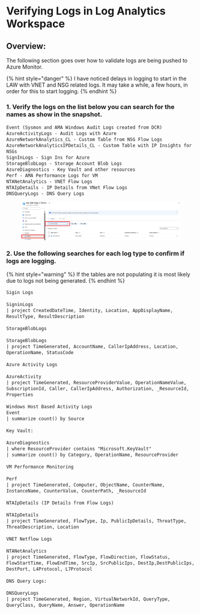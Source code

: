 # Verifying Logs in Log Analytics Workspace

## Overview:

The following section goes over how to validate logs are being pushed to Azure Monitor.&#x20;

{% hint style="danger" %}
I have noticed delays in logging to start in the LAW with VNET and NSG related logs. It may take a while, a few hours, in order for this to start logging.&#x20;
{% endhint %}

### 1. Verify the logs on the list below you can search for the names as show in the snapshot.

```
Event (Sysmon and AMA Windows Audit Logs created from DCR)
AzureActivityLogs - Audit Logs with Azure
AzureNetworkAnalytics_CL - Custom Table from NSG Flow Logs
AzureNetworkAnalyticsIPDetails_CL - Custom Table with IP Insights for NSGs
SignInLogs - Sign Ins for Azure
StorageBlobLogs - Storage Account Blob Logs
AzureDiagnostics - Key Vault and other resources
Perf - AMA Performance Logs for VM
NTANetAnalytics - VNET Flow Logs
NTAIpDetails - IP Details from VNet Flow Logs
DNSQueryLogs - DNS Query Logs
```

<figure><img src=".gitbook/assets/image (21).png" alt=""><figcaption></figcaption></figure>

### 2. Use the following searches for each log type to confirm if logs are logging.&#x20;

{% hint style="warning" %}
If the tables are not populating it is most likely due to logs not being generated.
{% endhint %}

```kusto
Sigin Logs

SigninLogs
| project CreatedDateTime, Identity, Location, AppDisplayName, ResultType, ResultDescription

StorageBlobLogs

StorageBlobLogs
| project TimeGenerated, AccountName, CallerIpAddress, Location, OperationName, StatusCode

Azure Activity Logs

AzureActivity
| project TimeGenerated, ResourceProviderValue, OperationNameValue, SubscriptionId, Caller, CallerIpAddress, Authorization, _ResourceId, Properties

Windows Host Based Activity Logs
Event
| summarize count() by Source

Key Vault:

AzureDiagnostics
| where ResourceProvider contains "Microsoft.KeyVault"
| summarize count() by Category, OperationName, ResourceProvider 

VM Performance Monitoring

Perf
| project TimeGenerated, Computer, ObjectName, CounterName, InstanceName, CounterValue, CounterPath, _ResourceId

NTAIpDetails (IP Details from Flow Logs)

NTAIpDetails
| project TimeGenerated, FlowType, Ip, PublicIpDetails, ThreatType, ThreatDescription, Location

VNET Netflow Logs

NTANetAnalytics
| project TimeGenerated, FlowType, FlowDirection, FlowStatus, FlowStartTime, FlowEndTime, SrcIp, SrcPublicIps, DestIp,DestPublicIps, DestPort, L4Protocol, L7Protocol

DNS Query Logs:

DNSQueryLogs
| project TimeGenerated, Region, VirtualNetworkId, QueryType, QueryClass, QueryName, Answer, OperationName

```

